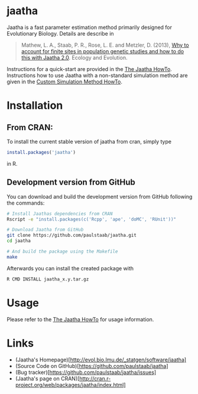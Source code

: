 jaatha
======

Jaatha is a fast parameter estimation method primarily designed for Evolutionary
Biology. Details are describe in

> Mathew, L. A., Staab, P. R., Rose, L. E. and Metzler, D. (2013), 
[Why to account for finite sites in population genetic studies and how to do this with Jaatha 2.0](http://onlinelibrary.wiley.com/doi/10.1002/ece3.722/abstract). 
Ecology and Evolution.

Instructions for a quick-start are provided in the 
[The Jaatha HowTo](http://evol.bio.lmu.de/_statgen/software/jaatha/jaatha_howto.pdf). 
Instructions how to use Jaatha with a non-standard simulation method are given
in the 
[Custom Simulation Method HowTo](http://evol.bio.lmu.de/_statgen/software/jaatha/custom_simulator_howto.pdf).

# Installation
## From CRAN:
To install the current stable version of jaatha from cran, simply type

```R
install.packages('jaatha')
```

in R.

## Development version from GitHub  
You can download and build the development version from GitHub following the
commands: 

```bash
# Install Jaathas dependencies from CRAN
Rscript -e "install.packages(c('Rcpp', 'ape', 'doMC', 'RUnit'))"

# Download Jaatha from GitHub
git clone https://github.com/paulstaab/jaatha.git
cd jaatha

# And build the package using the Makefile
make
```

Afterwards you can install the created package with 
```bash
R CMD INSTALL jaatha_x.y.tar.gz
```

# Usage
Please refer to the 
[The Jaatha HowTo](http://evol.bio.lmu.de/_statgen/software/jaatha/jaatha_howto.pdf)
for usage information.

# Links
* (Jaatha's Homepage)[http://evol.bio.lmu.de/_statgen/software/jaatha]
* (Source Code on GitHub)[https://github.com/paulstaab/jaatha]
* (Bug tracker)[https://github.com/paulstaab/jaatha/issues]
* (Jaatha's page on CRAN)[http://cran.r-project.org/web/packages/jaatha/index.html]
